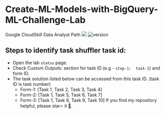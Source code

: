 # Create-ML-Models-with-BigQuery-ML-Challenge-Lab
Google CloudSkill Data Analyst Path 
 ![](https://img.shields.io/circleci/project/github/badges/shields/master)  ![version](https://img.shields.io/badge/version-1.2-blue) 


## Steps to identify task shuffler task id:
* Open the lab `status` page.
* Check Custom Outputs: section for task ID (e.g  - `step-1:  task-1`) and form ID.
* The task solution listed below can be accessed from this task ID. (task ID is task number)
    - Form-1: [Task 1, Task 2, Task 3, Task 4]
    - Form-2: [Task 1, Task 5, Task 6, Task 7]
    - Form-3: [Task 1, Task 8, Task 9, Task 10]
If you find my repository helpful, please star⭐ it 🌟.
